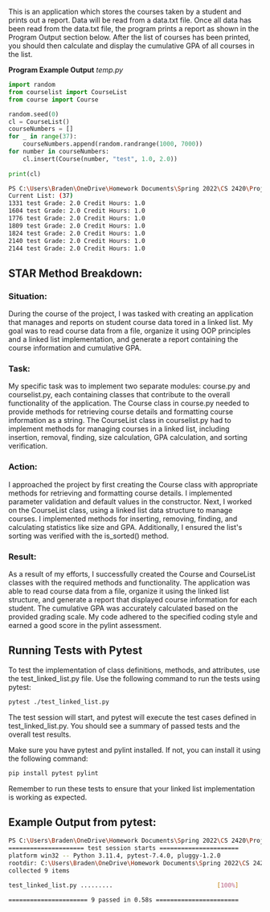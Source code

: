 This is an application which stores the courses taken by a student and prints out a report. 
Data will be read from a data.txt file. Once all data has been read from the data.txt file, 
the program prints a report as shown in the Program Output section below. 
After the list of courses has been printed, you should then calculate and display the 
cumulative GPA of all courses in the list.



**Program Example Output**
_temp.py_
```temp.py
import random
from courselist import CourseList
from course import Course

random.seed(0)
cl = CourseList()
courseNumbers = []
for _ in range(37):
    courseNumbers.append(random.randrange(1000, 7000))
for number in courseNumbers:
    cl.insert(Course(number, "test", 1.0, 2.0))
    
print(cl)
```
```bash
PS C:\Users\Braden\OneDrive\Homework Documents\Spring 2022\CS 2420\Project3\Project3Code\revisedVersion>      & C:/Python311/python.exe "c:/Users/Braden/OneDrive/Homework Documents/Spring 2022/CS 2420/Project3/Project3Code/revisedVersion/temp.py"
Current List: (37)
1331 test Grade: 2.0 Credit Hours: 1.0
1604 test Grade: 2.0 Credit Hours: 1.0
1776 test Grade: 2.0 Credit Hours: 1.0
1809 test Grade: 2.0 Credit Hours: 1.0
1824 test Grade: 2.0 Credit Hours: 1.0
2140 test Grade: 2.0 Credit Hours: 1.0
2144 test Grade: 2.0 Credit Hours: 1.0
```

## STAR Method Breakdown:

### Situation: 

During the course of the project, I was tasked with creating an application that manages and reports on student course data 
tored in a linked list. My goal was to read course data from a file, organize it using OOP principles and a linked list 
implementation, and generate a report containing the course information and cumulative GPA.

### Task: 

My specific task was to implement two separate modules: course.py and courselist.py, each containing classes that contribute to 
the overall functionality of the application. The Course class in course.py needed to provide methods for retrieving course details 
and formatting course information as a string. The CourseList class in courselist.py had to implement methods for managing courses 
in a linked list, including insertion, removal, finding, size calculation, GPA calculation, and sorting verification.

### Action:

I approached the project by first creating the Course class with appropriate methods for retrieving and formatting course details. 
I implemented parameter validation and default values in the constructor. Next, I worked on the CourseList class, using a linked list 
data structure to manage courses. I implemented methods for inserting, removing, finding, and calculating statistics like size and
GPA. Additionally, I ensured the list's sorting was verified with the is_sorted() method.

### Result:

As a result of my efforts, I successfully created the Course and CourseList classes with the required methods and functionality. 
The application was able to read course data from a file, organize it using the linked list structure, and generate a report that 
displayed course information for each student. The cumulative GPA was accurately calculated based on the provided grading scale. 
My code adhered to the specified coding style and earned a good score in the pylint assessment.


## Running Tests with Pytest
To test the implementation of class definitions, methods, and attributes, use the test_linked_list.py file. Use the following 
command to run the tests using pytest:

```bash
pytest ./test_linked_list.py
```

The test session will start, and pytest will execute the test cases defined in test_linked_list.py. You should see a summary 
of passed tests and the overall test results.

Make sure you have pytest and pylint installed. If not, you can install it using the following command:

```bash
pip install pytest pylint
```

Remember to run these tests to ensure that your linked list implementation is working as expected.

## Example Output from pytest:

```bash
PS C:\Users\Braden\OneDrive\Homework Documents\Spring 2022\CS 2420\Project3\Project3Code\revisedVersion> pytest .\test_linked_list.py                                                              
===================== test session starts ======================
platform win32 -- Python 3.11.4, pytest-7.4.0, pluggy-1.2.0      
rootdir: C:\Users\Braden\OneDrive\Homework Documents\Spring 2022\CS 2420\Project3\Project3Code\revisedVersion
collected 9 items                                                

test_linked_list.py .........                             [100%]

====================== 9 passed in 0.58s =======================
```



